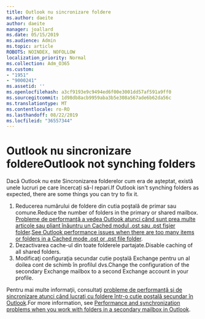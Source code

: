 ```yaml
---
title: Outlook nu sincronizare foldere
ms.author: daeite
author: daeite
manager: joallard
ms.date: 05/15/2019
ms.audience: Admin
ms.topic: article
ROBOTS: NOINDEX, NOFOLLOW
localization_priority: Normal
ms.collection: Adm_O365
ms.custom:
- "1951"
- "9000241"
ms.assetid: ''
ms.openlocfilehash: a3cf9193e9c9494ed6f00e3001dd57af591a9ff0
ms.sourcegitcommit: 1d98db8acb9959aba3b5e308a567ade6b62da56c
ms.translationtype: MT
ms.contentlocale: ro-RO
ms.lasthandoff: 08/22/2019
ms.locfileid: "36557344"
---
```

# <a name="outlook-not-synching-folders"></a><span data-ttu-id="0398c-102">Outlook nu sincronizare foldere</span><span class="sxs-lookup"><span data-stu-id="0398c-102">Outlook not synching folders</span></span>

<span data-ttu-id="0398c-103">Dacă Outlook nu este Sincronizarea folderelor cum era de aşteptat, există unele lucruri pe care încercați să-l repari.</span><span class="sxs-lookup"><span data-stu-id="0398c-103">If Outlook isn't synching folders as expected, there are some things you can try to fix it.</span></span>

1. <span data-ttu-id="0398c-104">Reducerea numărului de foldere din cutia poştală de primar sau comune.</span><span class="sxs-lookup"><span data-stu-id="0398c-104">Reduce the number of folders in the primary or shared mailbox.</span></span> <span data-ttu-id="0398c-105">[Probleme de performanţă a vedea Outlook atunci când sunt prea multe articole sau pliant înăuntru un Cached modul .ost sau .pst fişier folder](https://support.microsoft.com/help/2768656).</span><span class="sxs-lookup"><span data-stu-id="0398c-105">[See Outlook performance issues when there are too many items or folders in a Cached mode .ost or .pst file folder](https://support.microsoft.com/help/2768656).</span></span>
2. <span data-ttu-id="0398c-106">Dezactivarea cache-ul din toate folderele partajate.</span><span class="sxs-lookup"><span data-stu-id="0398c-106">Disable caching of all shared folders.</span></span>
3. <span data-ttu-id="0398c-107">Modificaţi configuraţia secundar cutie poştală Exchange pentru un al doilea cont de schimb în profilul dvs.</span><span class="sxs-lookup"><span data-stu-id="0398c-107">Change the configuration of the secondary Exchange mailbox to a second Exchange account in your profile.</span></span>

<span data-ttu-id="0398c-108">Pentru mai multe informaţii, consultaţi [probleme de performanţă şi de sincronizare atunci când lucraţi cu foldere într-o cutie poştală secundar în Outlook](https://support.microsoft.com/help/3115602).</span><span class="sxs-lookup"><span data-stu-id="0398c-108">For more information, see [Performance and synchronization problems when you work with folders in a secondary mailbox in Outlook](https://support.microsoft.com/help/3115602).</span></span>